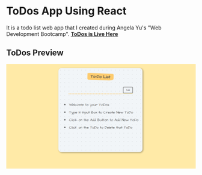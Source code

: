 # ToDos App Using React
It is a todo list web app that I created during Angela Yu's "Web Development Bootcamp".
**[ToDos is Live Here](https://kq7s4j.csb.app/)**

## ToDos Preview
![ToDos](/assets/ToDos.PNG)

